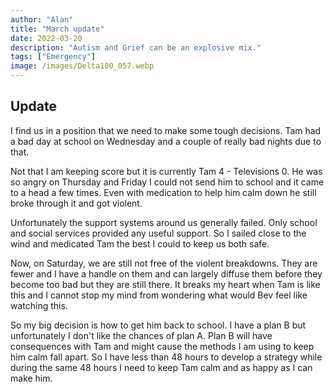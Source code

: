 ```yaml
---
author: "Alan"
title: "March update"
date: 2022-03-20
description: "Autism and Grief can be an explosive mix."
tags: ["Emergency"]
image: /images/Delta100_057.webp
---
```

## Update

I find us in a position that we need to make some tough decisions. Tam had a bad day at school on Wednesday and a couple of really bad nights due to that. 

Not that I am keeping score but it is currently Tam 4 - Televisions 0. He was so angry on Thursday and Friday I could not send him to school and it came to a head a few times. Even with medication to help him calm down he still broke through it and got violent. 

Unfortunately the support systems around us generally failed. Only school and social services provided any useful support. So I sailed close to the wind and medicated Tam the best I could to keep us both safe. 

Now, on Saturday, we are still not free of the violent breakdowns. They are fewer and I have a handle on them and can largely diffuse them before they become too bad but they are still there. It breaks my heart when Tam is like this and I cannot stop my mind from wondering what would Bev feel like watching this. 

So my big decision is how to get him back to school. I have a plan B but unfortunately I don't like the chances of plan A. Plan B will have consequences with Tam and might cause the methods I am using to keep him calm fall apart. So I have less than 48 hours to develop a strategy while during the same 48 hours I need to keep Tam calm and as happy as I can make him.
